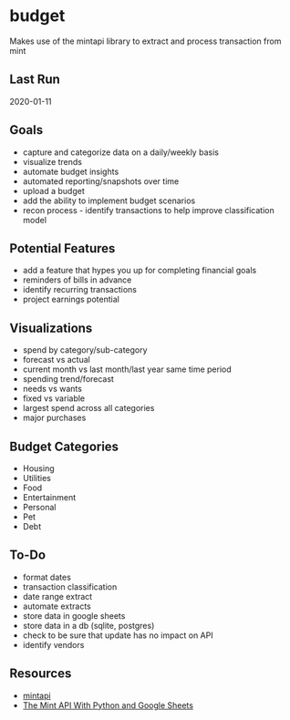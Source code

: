 # budget
Makes use of the mintapi library to extract and process transaction from mint

## Last Run
2020-01-11

## Goals
* capture and categorize data on a daily/weekly basis
* visualize trends
* automate budget insights
* automated reporting/snapshots over time
* upload a budget
* add the ability to implement budget scenarios
* recon process - identify transactions to help improve classification model
  
## Potential Features
* add a feature that hypes you up for completing financial goals
* reminders of bills in advance
* identify recurring transactions
* project earnings potential

## Visualizations
* spend by category/sub-category
* forecast vs actual
* current month vs last month/last year same time period
* spending trend/forecast
* needs vs wants
* fixed vs variable
* largest spend across all categories
* major purchases

## Budget Categories
* Housing
* Utilities
* Food
* Entertainment
* Personal
* Pet
* Debt

## To-Do
* format dates
* transaction classification
* date range extract
* automate extracts
* store data in google sheets
* store data in a db (sqlite, postgres)
* check to be sure that update has no impact on API
* identify vendors

## Resources
* [mintapi](https://github.com/mrooney/mintapi)
* [The Mint API With Python and Google Sheets](https://levelup.gitconnected.com/the-mint-api-with-python-and-google-sheets-311b61379d4c)